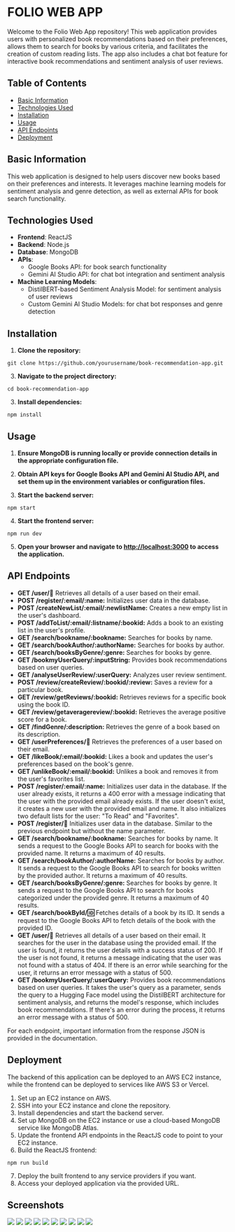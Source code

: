 # FOLIO WEB APP

Welcome to the Folio Web App repository! This web application provides users with personalized book recommendations based on their preferences, allows them to search for books by various criteria, and facilitates the creation of custom reading lists. The app also includes a chat bot feature for interactive book recommendations and sentiment analysis of user reviews.

## Table of Contents

- [Basic Information](#basic-information)
- [Technologies Used](#technologies-used)
- [Installation](#installation)
- [Usage](#usage)
- [API Endpoints](#api-endpoints)
- [Deployment](#deployment)

## Basic Information

This web application is designed to help users discover new books based on their preferences and interests. It leverages machine learning models for sentiment analysis and genre detection, as well as external APIs for book search functionality.

## Technologies Used

- **Frontend**: ReactJS
- **Backend**: Node.js
- **Database**: MongoDB
- **APIs**:
  - Google Books API: for book search functionality
  - Gemini AI Studio API: for chat bot integration and sentiment analysis
- **Machine Learning Models**:
  - DistilBERT-based Sentiment Analysis Model: for sentiment analysis of user reviews
  - Custom Gemini AI Studio Models: for chat bot responses and genre detection

## Installation

1. **Clone the repository:**

```git clone https://github.com/yourusername/book-recommendation-app.git```

3. **Navigate to the project directory:**

```cd book-recommendation-app```

3. **Install dependencies:**

```npm install```

## Usage

1. **Ensure MongoDB is running locally or provide connection details in the appropriate configuration file.**

2. **Obtain API keys for Google Books API and Gemini AI Studio API, and set them up in the environment variables or configuration files.**

3. **Start the backend server:**

```npm start```


4. **Start the frontend server:**

```npm run dev```

5. **Open your browser and navigate to [http://localhost:3000](http://localhost:3000) to access the application.**

## API Endpoints

- **GET /user/:email:** Retrieves all details of a user based on their email.
- **POST /register/:email/:name:** Initializes user data in the database.
- **POST /createNewList/:email/:newlistName:** Creates a new empty list in the user's dashboard.
- **POST /addToList/:email/:listname/:bookid:** Adds a book to an existing list in the user's profile.
- **GET /search/bookname/:bookname:** Searches for books by name.
- **GET /search/bookAuthor/:authorName:** Searches for books by author.
- **GET /search/booksByGenre/:genre:** Searches for books by genre.
- **GET /bookmyUserQuery/:inputString:** Provides book recommendations based on user queries.
- **GET /analyseUserReview/:userQuery:** Analyzes user review sentiment.
- **POST /review/createReview/:bookid/:review:** Saves a review for a particular book.
- **GET /review/getReviews/:bookid:** Retrieves reviews for a specific book using the book ID.
- **GET /review/getaveragereview/:bookid:** Retrieves the average positive score for a book.
- **GET /findGenre/:description:** Retrieves the genre of a book based on its description.
- **GET /userPreferences/:email:** Retrieves the preferences of a user based on their email.
- **GET /likeBook/:email/:bookid:** Likes a book and updates the user's preferences based on the book's genre.
- **GET /unlikeBook/:email/:bookid:** Unlikes a book and removes it from the user's favorites list.
- **POST /register/:email/:name:** Initializes user data in the database. If the user already exists, it returns a 400 error with a message indicating that the user with the provided email already exists. If the user doesn't exist, it creates a new user with the provided email and name. It also initializes two default lists for the user: "To Read" and "Favorites".
- **POST /register/:email:** Initializes user data in the database. Similar to the previous endpoint but without the name parameter.
- **GET /search/bookname/:bookname:** Searches for books by name. It sends a request to the Google Books API to search for books with the provided name. It returns a maximum of 40 results.
- **GET /search/bookAuthor/:authorName:** Searches for books by author. It sends a request to the Google Books API to search for books written by the provided author. It returns a maximum of 40 results.
- **GET /search/booksByGenre/:genre:** Searches for books by genre. It sends a request to the Google Books API to search for books categorized under the provided genre. It returns a maximum of 40 results.
- **GET /search/bookById/:id:** Fetches details of a book by its ID. It sends a request to the Google Books API to fetch details of the book with the provided ID.
- **GET /user/:email:** Retrieves all details of a user based on their email. It searches for the user in the database using the provided email. If the user is found, it returns the user details with a success status of 200. If the user is not found, it returns a message indicating that the user was not found with a status of 404. If there is an error while searching for the user, it returns an error message with a status of 500.
- **GET /bookmyUserQuery/:userQuery:** Provides book recommendations based on user queries. It takes the user's query as a parameter, sends the query to a Hugging Face model using the DistilBERT architecture for sentiment analysis, and returns the model's response, which includes book recommendations. If there's an error during the process, it returns an error message with a status of 500.

For each endpoint, important information from the response JSON is provided in the documentation.

## Deployment

The backend of this application can be deployed to an AWS EC2 instance, while the frontend can be deployed to services like AWS S3 or Vercel.

1. Set up an EC2 instance on AWS.
2. SSH into your EC2 instance and clone the repository.
3. Install dependencies and start the backend server.
4. Set up MongoDB on the EC2 instance or use a cloud-based MongoDB service like MongoDB Atlas.
5. Update the frontend API endpoints in the ReactJS code to point to your EC2 instance.
6. Build the ReactJS frontend:

```npm run build```

7. Deploy the built frontend to any service providers if you want.
8. Access your deployed application via the provided URL.


## Screenshots

![](https://github.com/PragatheeshM/Files/blob/main/GIF1.gif)
![](https://github.com/PragatheeshM/Files/blob/main/GIF2.gif)
![](https://github.com/PragatheeshM/Files/blob/main/GIF3.gif)
![](https://github.com/PragatheeshM/Files/blob/main/GIF4.gif)
![](https://github.com/PragatheeshM/Files/blob/main/GIF5.gif)
![](https://github.com/PragatheeshM/Files/blob/main/GIF6.gif)
![](https://github.com/PragatheeshM/Files/blob/main/GIF7.gif)
![](https://github.com/PragatheeshM/Files/blob/main/GIF8.gif)
![](https://github.com/PragatheeshM/Files/blob/main/GIF9.gif)
![](https://github.com/PragatheeshM/Files/blob/main/GIF10.gif)
